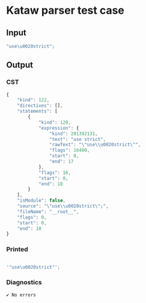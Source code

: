 # Kataw parser test case

## Input

`````js
"use\u0020strict";
`````

## Output

### CST

```javascript
{
    "kind": 122,
    "directives": [],
    "statements": [
        {
            "kind": 120,
            "expression": {
                "kind": 201392131,
                "text": "use strict",
                "rawText": "\"use\\u0020strict\"",
                "flags": 16480,
                "start": 0,
                "end": 17
            },
            "flags": 16,
            "start": 0,
            "end": 18
        }
    ],
    "isModule": false,
    "source": "\"use\\u0020strict\";",
    "fileName": "__root__",
    "flags": 0,
    "start": 0,
    "end": 18
}
```

### Printed

```javascript

'"use\u0020strict"';

```

### Diagnostics

```javascript
✔ No errors
```


